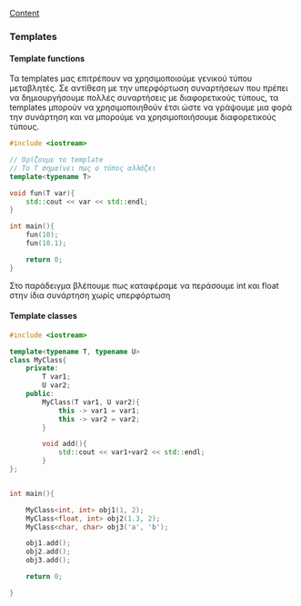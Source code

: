 [Content](Content.md)

### Templates

#### Template functions

Τα templates μας επιτρέπουν να χρησιμοποιούμε γενικού τύπου μεταβλητές. Σε αντίθεση με την υπερφόρτωση συναρτήσεων που πρέπει να δημιουργήσουμε πολλές συναρτήσεις με διαφορετικούς τύπους, τα templates μπορούν να χρησιμοποιηθούν έτσι ώστε να γράψουμε μια φορά την συνάρτηση και να μπορούμε να χρησιμοποιήσουμε διαφορετικούς τύπους.

```cpp
#include <iostream>

// Ορίζουμε το template
// To T σημαίνει πως ο τύπος αλλάζει
template<typename T>

void fun(T var){
    std::cout << var << std::endl;
}

int main(){
    fun(10);
    fun(10.1);

    return 0;
}
```

Στο παράδειγμα βλέπουμε πως καταφέραμε να περάσουμε int και float στην ίδια συνάρτηση χωρίς υπερφόρτωση

#### Template classes

```cpp
#include <iostream>

template<typename T, typename U>
class MyClass{
    private:
        T var1;
        U var2;
    public:
        MyClass(T var1, U var2){
            this -> var1 = var1;
            this -> var2 = var2;
        }

        void add(){
            std::cout << var1+var2 << std::endl;
        }
};


int main(){

    MyClass<int, int> obj1(1, 2);
    MyClass<float, int> obj2(1.3, 2);
    MyClass<char, char> obj3('a', 'b');

    obj1.add();
    obj2.add();
    obj3.add();

    return 0;

}
```
